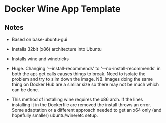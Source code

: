 # Docker Wine App Template

## Notes

* Based on base-ubuntu-gui

* Installs 32bit (x86) architecture into Ubuntu

* Installs wine and winetricks

* Huge. Changing '--install-recommends' to '--no-install-recommends' in both the apt-get calls causes things to break. Need to isolate the problem and try to slim down the image. NB. images doing the same thing on Docker Hub are a similar size so there may not be much which can be done. 

* This method of installing wine requires the x86 arch. If the lines installing it in the Dockerfile are removed the install throws an error. Some adaptation or a different approach needed to get an x64 only (and hopefully smaller) ubuntu/wine/etc setup.

